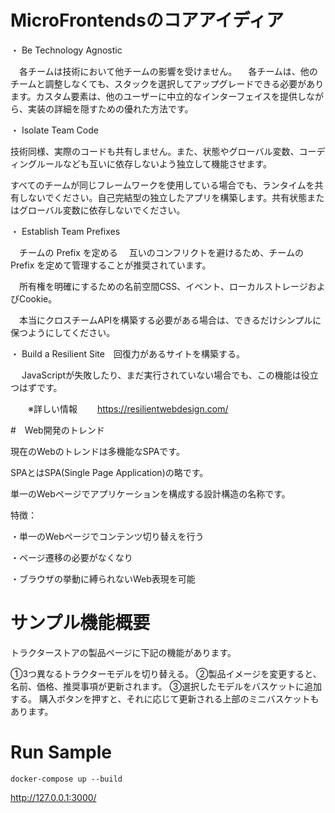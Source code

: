 # MicroFrontendsのコアアイディア

・ Be Technology Agnostic

　各チームは技術において他チームの影響を受けません。
　各チームは、他のチームと調整しなくても、スタックを選択してアップグレードできる必要があります。カスタム要素は、他のユーザーに中立的なインターフェイスを提供しながら、実装の詳細を隠すための優れた方法です。

・ Isolate Team Code

技術同様、実際のコードも共有しません。また、状態やグローバル変数、コーディングルールなども互いに依存しないよう独立して機能させます。

すべてのチームが同じフレームワークを使用している場合でも、ランタイムを共有しないでください。自己完結型の独立したアプリを構築します。共有状態またはグローバル変数に依存しないでください。

・ Establish Team Prefixes

　チームの Prefix を定める
　互いのコンフリクトを避けるため、チームの Prefix を定めて管理することが推奨されています。

　所有権を明確にするための名前空間CSS、イベント、ローカルストレージおよびCookie。

　本当にクロスチームAPIを構築する必要がある場合は、できるだけシンプルに保つようにしてください。

・ Build a Resilient Site　回復力があるサイトを構築する。

　 JavaScriptが失敗したり、まだ実行されていない場合でも、この機能は役立つはずです。

　　※詳しい情報
　　https://resilientwebdesign.com/


#　Web開発のトレンド

現在のWebのトレンドは多機能なSPAです。

SPAとはSPA(Single Page Application)の略です。

単一のWebページでアプリケーションを構成する設計構造の名称です。

特徴：

・単一のWebページでコンテンツ切り替えを行う	
			
・ページ遷移の必要がなくなり
				
・ブラウザの挙動に縛られないWeb表現を可能


# サンプル機能概要

トラクターストアの製品ページに下記の機能があります。

①3つ異なるトラクターモデルを切り替える。
②製品イメージを変更すると、名前、価格、推奨事項が更新されます。
③選択したモデルをバスケットに追加する。
購入ボタンを押すと、それに応じて更新される上部のミニバスケットもあります。

# Run Sample

    docker-compose up --build

http://127.0.0.1:3000/

